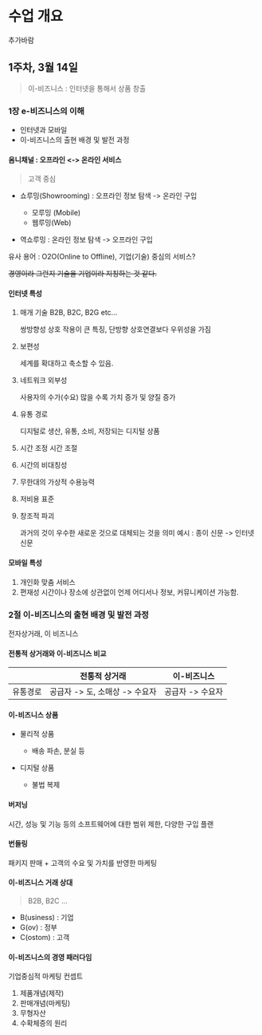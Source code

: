 # 수업 개요
추가바람

## 1주차, 3월 14일
> 이-비즈니스 : 인터넷을 통해서 상품 창출

### 1장 e-비즈니스의 이해
- 인터넷과 모바일
- 이-비즈니스의 출현 배경 및 발전 과정

#### 옴니채널 : 오프라인 <-> 온라인 서비스
> 고객 중심
- 쇼루밍(Showrooming) : 오프라인 정보 탐색 -> 온라인 구입
    - 모루밍 (Mobile)
    - 웹루밍(Web)

- 역쇼루밍 : 온라인 정보 탐색 -> 오프라인 구입

유사 용어 : O2O(Online to Offline), 기업(기술) 중심의 서비스?

~~경영이라 그런지 기술을 기업이라 지칭하는 것 같다.~~

#### 인터넷 특성
1. 매개 기술
    B2B, B2C, B2G etc...
    
    쌍방향성 상호 작용이 큰 특징, 단방향 상호연결보다 우위성을 가짐

2. 보편성

    세계를 확대하고 축소할 수 있음.

3. 네트워크 외부성

    사용자의 수가(수요) 많을 수록 가치 증가 및 양질 증가

4. 유통 경로

    디지털로 생산, 유통, 소비, 저장되는 디지털 상품

5. 시간 조정
    시간 조절

4. 시간의 비대칭성

7. 무한대의 가상적 수용능력
8. 저비용 표준
9. 창조적 파괴

    과거의 것이 우수한 새로운 것으로 대체되는 것을 의미
    예시 : 종이 신문 -> 인터넷 신문

#### 모바일 특성
1. 개인화
    맞춤 서비스
2. 편재성
    시간이나 장소에 상관없이 언제 어디서나 정보, 커뮤니케이션 가능함.

### 2절 이-비즈니스의 출현 배경 및 발전 과정

전자상거래, 이 비즈니스

#### 전통적 상거래와 이-비즈니스 비교

|| 전통적 상거래 | 이-비즈니스 |
|:--:|:--:|:--:|
| 유통경로 | 공급자 -> 도, 소매상 -> 수요자 | 공급자 -> 수요자 |

#### 이-비즈니스 상품
- 물리적 상품
    - 배송 파손, 분실 등

- 디지털 상품
    - 불법 복제

#### 버저닝
시간, 성능 및 기능 등의 소프트웨어에 대한 범위 제한, 다양한 구입 플랜

#### 번들링
패키지 판매 + 고객의 수요 및 가치를 반영한 마케팅

#### 이-비즈니스 거래 상대
> B2B, B2C ...

- B(usiness) : 기업
- G(ov) : 정부
- C(ostom) : 고객

#### 이-비즈니스의 경영 패러다임

기업중심적 마케팅 컨셉트
1. 제품개념(제작)
2. 판매개념(마케팅)
3. 무형자산
4. 수확체증의 원리
